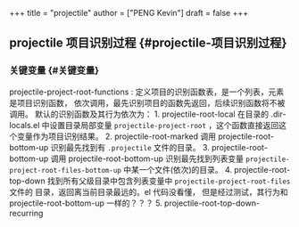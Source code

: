 +++
title = "projectile"
author = ["PENG Kevin"]
draft = false
+++

## projectile 项目识别过程 {#projectile-项目识别过程}


### 关键变量 {#关键变量}

projectile-project-root-functions
: 定义项目的识别函数表，是一个列表，元素是项目识别函数，
    依次调用，最先识别项目的函数先返回，后续识别函数将不被调用。
    默认的识别函数及其行为依次为：
    1.  projectile-root-local
        在目录的 .dir-locals.el 中设置目录局部变量
        `projectile-project-root` ，这个函数直接返回这个变量作为项目识别结果。
    2.  projectile-root-marked
        调用 projectile-root-bottom-up 识别最先找到有 `.projectile` 文件的目录。
    3.  projectile-root-bottom-up
        调用 projectile-root-bottom-up 识别最先找到列表变量
        `projectile-project-root-files-bottom-up` 中某一个文件(依次)的目录。
    4.  projectile-root-top-down
        找到所有父级目录中包含列表变量中 `projectile-project-root-files` 文件的
        目录，返回离当前目录最远的。el 代码没看懂，
        但是经过测试，其行为和 projectile-root-bottom-up 一样的？？？
    5.  projectile-root-top-down-recurring
